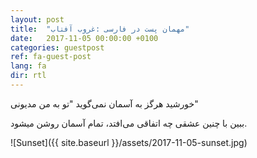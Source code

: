 ```yaml
---
layout: post
title:  "مهمان پست در فارسی :غروب آفتاب"
date:   2017-11-05 00:00:00 +0100
categories: guestpost
ref: fa-guest-post
lang: fa
dir: rtl
---
```


خورشید هرگز به آسمان نمی‌گوید "تو به من مدیونی"

ببین با چنین عشقی‌ چه اتفاقی‌ می‌افتد، تمام آسمان روشن میشود.

![Sunset]({{ site.baseurl }}/assets/2017-11-05-sunset.jpg)